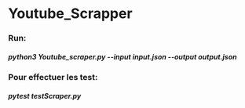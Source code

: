 # Youtube_Scrapper
### Run:
##### python3 Youtube_scraper.py --input input.json --output output.json
### Pour effectuer les test:
##### pytest testScraper.py
